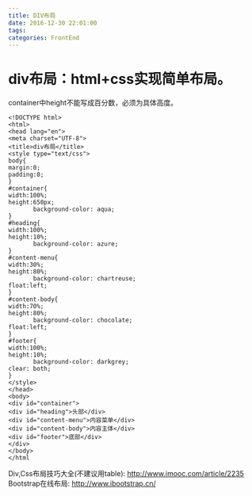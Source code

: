 ```yaml
---
title: DIV布局
date: 2016-12-30 22:01:00
tags:
categories: FrontEnd
---
```


# div布局：html+css实现简单布局。

container中height不能写成百分数，必须为具体高度。

```
<!DOCTYPE html>
<html>
<head lang="en">
<meta charset="UTF-8">
<title>div布局</title>
<style type="text/css">
body{
margin:0;
padding:0;
}
#container{
width:100%;
height:650px;
       background-color: aqua;
}
#heading{
width:100%;
height:10%;
       background-color: azure;
}
#content-menu{
width:30%;
height:80%;
       background-color: chartreuse;
float:left;
}
#content-body{
width:70%;
height:80%;
       background-color: chocolate;
float:left;
}
#footer{
width:100%;
height:10%;
       background-color: darkgrey;
clear: both;
}
</style>
</head>
<body>
<div id="container">
<div id="heading">头部</div>
<div id="content-menu">内容菜单</div>
<div id="content-body">内容主体</div>
<div id="footer">底部</div>
</div>
</body>
</html
```

Div,Css布局技巧大全(不建议用table): http://www.imooc.com/article/2235
Bootstrap在线布局: http://www.ibootstrap.cn/


